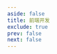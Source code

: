 ```yaml
---
aside: false
title: 前端开发
exclude: true
prev: false
next: false
---
```


<script setup>
import ArticleList from '../../.vitepress/theme/components/ArticleList.vue';
</script>

<ArticleList></ArticleList>
